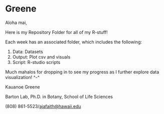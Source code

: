 # Greene

Aloha mai,

Here is my Repository Folder for all of my R-stuff!

Each week has an associated folder, which includes the following:

1. Data: Datasets
2. Output: Plot csv and visuals
3. Script: R-studio scripts

Much mahalos for dropping in to see my progress as I further explore data visualization! ^-^


Kauanoe Greene 

Barton Lab, Ph.D. in Botany, School of Life Sciences

(808) 861-5523/ajafaith@hawaii.edu


